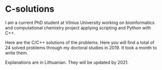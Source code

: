 # C-solutions

I am a current PhD student at Vilnius University working on bioinformatics and computational chemistry project applying scripting and Python with C++.

Here are the C/C++ solutions of the problems. Here you will find a total of 24 solved problems through my doctoral studies in 2019. It took a month to write them.

Explanations are in Lithuanian. They will be updated by 2021.
